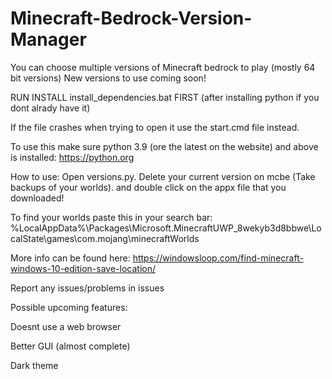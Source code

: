 # Minecraft-Bedrock-Version-Manager
You can choose multiple versions of Minecraft bedrock to play (mostly 64 bit versions)
New versions to use coming soon!

RUN INSTALL install_dependencies.bat FIRST (after installing python if you dont alrady have it)


If the file crashes when trying to open it use the start.cmd file instead.


To use this make sure python 3.9 (ore the latest on the website) and above is installed:
https://python.org

How to use:
Open versions.py. Delete your current version on mcbe (Take backups of your worlds).
and double click on the appx file that you downloaded!

To find your worlds paste this in your search bar:
%LocalAppData%\Packages\Microsoft.MinecraftUWP_8wekyb3d8bbwe\LocalState\games\com.mojang\minecraftWorlds

More info can be found here: https://windowsloop.com/find-minecraft-windows-10-edition-save-location/

Report any issues/problems in issues


Possible upcoming features:








Doesnt use a web browser










Better GUI (almost complete)










Dark theme


